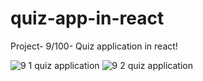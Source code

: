 # quiz-app-in-react
Project- 9/100- Quiz application in react!

![9 1 quiz application](https://github.com/ianandparmar/quiz-app-in-react/assets/42490588/dd2592e7-3d3d-4878-967c-73794869f7f2)
![9 2 quiz application](https://github.com/ianandparmar/quiz-app-in-react/assets/42490588/88a72757-6571-4850-9fed-36dd2e66976d)
